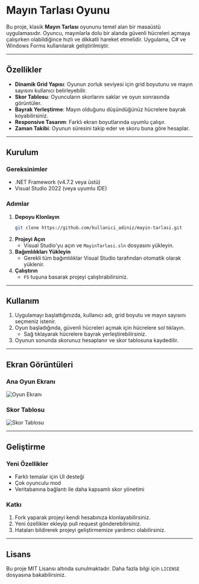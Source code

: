 # Mayın Tarlası Oyunu

Bu proje, klasik **Mayın Tarlası** oyununu temel alan bir masaüstü uygulamasıdır. Oyuncu, mayınlarla dolu bir alanda güvenli hücreleri açmaya çalışırken olabildiğince hızlı ve dikkatli hareket etmelidir. Uygulama, C# ve Windows Forms kullanılarak geliştirilmiştir.

---

## Özellikler
- **Dinamik Grid Yapısı**: Oyunun zorluk seviyesi için grid boyutunu ve mayın sayısını kullanıcı belirleyebilir.
- **Skor Tablosu**: Oyuncuların skorlarını saklar ve oyun sonrasında görüntüler.
- **Bayrak Yerleştirme**: Mayın olduğunu düşündüğünüz hücrelere bayrak koyabilirsiniz.
- **Responsive Tasarım**: Farklı ekran boyutlarında uyumlu çalışır.
- **Zaman Takibi**: Oyunun süresini takip eder ve skoru buna göre hesaplar.

---

## Kurulum
### Gereksinimler
- .NET Framework (v4.7.2 veya üstü)
- Visual Studio 2022 (veya uyumlu IDE)

### Adımlar
1. **Depoyu Klonlayın**
   ```bash
   git clone https://github.com/kullanici_adiniz/mayin-tarlasi.git
   ```
2. **Projeyi Açın**
   - Visual Studio'yu açın ve `MayinTarlasi.sln` dosyasını yükleyin.
3. **Bağımlılıkları Yükleyin**
   - Gerekli tüm bağımlılıklar Visual Studio tarafından otomatik olarak yüklenir.
4. **Çalıştırın**
   - `F5` tuşuna basarak projeyi çalıştırabilirsiniz.

---

## Kullanım
1. Uygulamayı başlattığınızda, kullanıcı adı, grid boyutu ve mayın sayısını seçmeniz istenir.
2. Oyun başladığında, güvenli hücreleri açmak için hücrelere sol tıklayın.
   - Sağ tıklayarak hücrelere bayrak yerleştirebilirsiniz.
3. Oyunun sonunda skorunuz hesaplanır ve skor tablosuna kaydedilir.

---

## Ekran Görüntüleri
### Ana Oyun Ekranı
![Oyun Ekranı](https://via.placeholder.com/800x400?text=Oyun+Ekranı)

### Skor Tablosu
![Skor Tablosu](https://via.placeholder.com/800x400?text=Skor+Tablosu)

---

## Geliştirme
### Yeni Özellikler
- Farklı temalar için UI desteği
- Çok oyunculu mod
- Veritabanına bağlantı ile daha kapsamlı skor yönetimi

### Katkı
1. Fork yaparak projeyi kendi hesabınıza klonlayabilirsiniz.
2. Yeni özellikler ekleyip pull request gönderebilirsiniz.
3. Hataları bildirerek projeyi geliştirmemize yardımcı olabilirsiniz.

---

## Lisans
Bu proje MIT Lisansı altında sunulmaktadır. Daha fazla bilgi için `LICENSE` dosyasına bakabilirsiniz.
